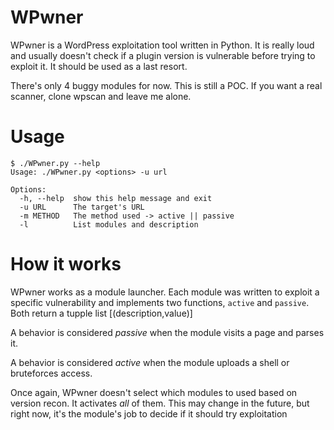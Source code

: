 # WPwner
WPwner is a WordPress exploitation tool written in Python. It is really loud and usually doesn't check if a plugin version is vulnerable before trying to exploit it. It should be used as a last resort.

There's only 4 buggy modules for now. This is still a POC. If you want a real scanner, clone wpscan and leave me alone.

# Usage
```
$ ./WPwner.py --help
Usage: ./WPwner.py <options> -u url

Options:
  -h, --help  show this help message and exit
  -u URL      The target's URL
  -m METHOD   The method used -> active || passive
  -l          List modules and description
```
# How it works
WPwner works as a module launcher. Each module was written to exploit a specific vulnerability and implements two functions, `active` and `passive`. Both return a tupple list [(description,value)]

A behavior is considered *passive* when the module visits a page and parses it.

A behavior is considered *active* when the module uploads a shell or bruteforces access.

Once again, WPwner doesn't select which modules to used based on version recon. It activates *all* of them. This may change in the future, but right now, it's the module's job to decide if it should try exploitation
